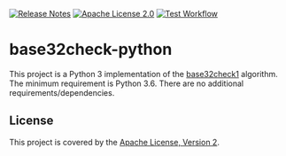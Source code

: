 [![Release Notes](https://img.shields.io/github/release/bitmarck-service/base32check-python.svg)](https://github.com/bitmarck-service/base32check-python/releases/latest)
[![Apache License 2.0](https://img.shields.io/github/license/bitmarck-service/base32check-python.svg)](https://www.apache.org/licenses/LICENSE-2.0)
[![Test Workflow](https://github.com/bitmarck-service/base32check-python/workflows/test/badge.svg)](https://github.com/bitmarck-service/base32check-python/actions?query=workflow%3Atest)

# base32check-python

This project is a Python 3 implementation of the [base32check1](https://base32check.org/) algorithm.
The minimum requirement is Python 3.6.
There are no additional requirements/dependencies.

## License

This project is covered by the [Apache License, Version 2](LICENSE).
